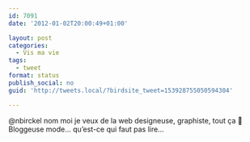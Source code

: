 ```yaml
---
id: 7091
date: '2012-01-02T20:00:49+01:00'

layout: post
categories:
  - Vis ma vie
tags:
  - tweet
format: status
publish_social: no
guid: 'http://tweets.local/?birdsite_tweet=153928755050594304'

---
```


@nbirckel nom moi je veux de la web designeuse, graphiste, tout ça 🙂 Bloggeuse mode… qu’est-ce qui faut pas lire…